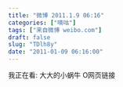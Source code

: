 ```yaml
---
title: "微博 2011.1.9 06:16"
categories: ["嘀咕"]
tags: ["来自微博 weibo.com"]
draft: false
slug: "TDlh8y"
date: "2011-01-09 06:16:00"
---
```


<p>我正在看: 大大的小蜗牛  O网页链接 　 ​​​​</p>
